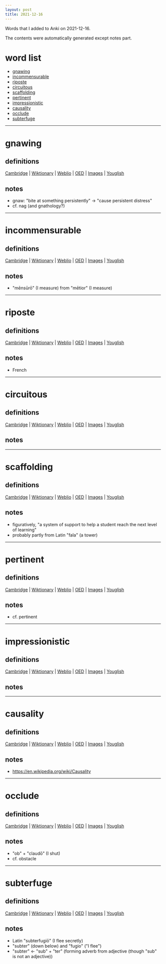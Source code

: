 ```yaml
---
layout: post
title: 2021-12-16
---
```


Words that I added to Anki on 2021-12-16.

The contents were automatically generated except notes part.
# word list
- [gnawing](#gnawing)
- [incommensurable](#incommensurable)
- [riposte](#riposte)
- [circuitous](#circuitous)
- [scaffolding](#scaffolding)
- [pertinent](#pertinent)
- [impressionistic](#impressionistic)
- [causality](#causality)
- [occlude](#occlude)
- [subterfuge](#subterfuge)

---

# gnawing
## definitions
[Cambridge](https://dictionary.cambridge.org/us/dictionary/english/gnawing)
|
[Wiktionary](https://en.wiktionary.org/wiki/gnawing#English)
|
[Weblio](https://ejje.weblio.jp/content_find?query=gnawing&searchType=exact)
|
[OED](https://www.oed.com/search?q=gnawing)
|
[Images](https://www.google.com/search?tbm=isch&q=gnawing)
|
[Youglish](https://youglish.com/pronounce/gnawing/english/us)

## notes
- gnaw: "bite at something persistently" -> "cause persistent distress"
- cf. nag (and gnathology?)

---

# incommensurable
## definitions
[Cambridge](https://dictionary.cambridge.org/us/dictionary/english/incommensurable)
|
[Wiktionary](https://en.wiktionary.org/wiki/incommensurable#English)
|
[Weblio](https://ejje.weblio.jp/content_find?query=incommensurable&searchType=exact)
|
[OED](https://www.oed.com/search?q=incommensurable)
|
[Images](https://www.google.com/search?tbm=isch&q=incommensurable)
|
[Youglish](https://youglish.com/pronounce/incommensurable/english/us)

## notes
- "mēnsūrō" (I measure) from "mētior" (I measure)

---

# riposte
## definitions
[Cambridge](https://dictionary.cambridge.org/us/dictionary/english/riposte)
|
[Wiktionary](https://en.wiktionary.org/wiki/riposte#English)
|
[Weblio](https://ejje.weblio.jp/content_find?query=riposte&searchType=exact)
|
[OED](https://www.oed.com/search?q=riposte)
|
[Images](https://www.google.com/search?tbm=isch&q=riposte)
|
[Youglish](https://youglish.com/pronounce/riposte/english/us)

## notes
- French

---

# circuitous
## definitions
[Cambridge](https://dictionary.cambridge.org/us/dictionary/english/circuitous)
|
[Wiktionary](https://en.wiktionary.org/wiki/circuitous#English)
|
[Weblio](https://ejje.weblio.jp/content_find?query=circuitous&searchType=exact)
|
[OED](https://www.oed.com/search?q=circuitous)
|
[Images](https://www.google.com/search?tbm=isch&q=circuitous)
|
[Youglish](https://youglish.com/pronounce/circuitous/english/us)

## notes

---

# scaffolding
## definitions
[Cambridge](https://dictionary.cambridge.org/us/dictionary/english/scaffolding)
|
[Wiktionary](https://en.wiktionary.org/wiki/scaffolding#English)
|
[Weblio](https://ejje.weblio.jp/content_find?query=scaffolding&searchType=exact)
|
[OED](https://www.oed.com/search?q=scaffolding)
|
[Images](https://www.google.com/search?tbm=isch&q=scaffolding)
|
[Youglish](https://youglish.com/pronounce/scaffolding/english/us)

## notes
- figuratively, "a system of support to help a student reach the next level of learning"
- probably partly from Latin "fala" (a tower)

---

# pertinent
## definitions
[Cambridge](https://dictionary.cambridge.org/us/dictionary/english/pertinent)
|
[Wiktionary](https://en.wiktionary.org/wiki/pertinent#English)
|
[Weblio](https://ejje.weblio.jp/content_find?query=pertinent&searchType=exact)
|
[OED](https://www.oed.com/search?q=pertinent)
|
[Images](https://www.google.com/search?tbm=isch&q=pertinent)
|
[Youglish](https://youglish.com/pronounce/pertinent/english/us)

## notes
- cf. pertinent

---

# impressionistic
## definitions
[Cambridge](https://dictionary.cambridge.org/us/dictionary/english/impressionistic)
|
[Wiktionary](https://en.wiktionary.org/wiki/impressionistic#English)
|
[Weblio](https://ejje.weblio.jp/content_find?query=impressionistic&searchType=exact)
|
[OED](https://www.oed.com/search?q=impressionistic)
|
[Images](https://www.google.com/search?tbm=isch&q=impressionistic)
|
[Youglish](https://youglish.com/pronounce/impressionistic/english/us)

## notes

---

# causality
## definitions
[Cambridge](https://dictionary.cambridge.org/us/dictionary/english/causality)
|
[Wiktionary](https://en.wiktionary.org/wiki/causality#English)
|
[Weblio](https://ejje.weblio.jp/content_find?query=causality&searchType=exact)
|
[OED](https://www.oed.com/search?q=causality)
|
[Images](https://www.google.com/search?tbm=isch&q=causality)
|
[Youglish](https://youglish.com/pronounce/causality/english/us)

## notes
- <https://en.wikipedia.org/wiki/Causality>

---

# occlude
## definitions
[Cambridge](https://dictionary.cambridge.org/us/dictionary/english/occlude)
|
[Wiktionary](https://en.wiktionary.org/wiki/occlude#English)
|
[Weblio](https://ejje.weblio.jp/content_find?query=occlude&searchType=exact)
|
[OED](https://www.oed.com/search?q=occlude)
|
[Images](https://www.google.com/search?tbm=isch&q=occlude)
|
[Youglish](https://youglish.com/pronounce/occlude/english/us)

## notes
- "ob" + "claudō" (I shut)
- cf. obstacle

---

# subterfuge
## definitions
[Cambridge](https://dictionary.cambridge.org/us/dictionary/english/subterfuge)
|
[Wiktionary](https://en.wiktionary.org/wiki/subterfuge#English)
|
[Weblio](https://ejje.weblio.jp/content_find?query=subterfuge&searchType=exact)
|
[OED](https://www.oed.com/search?q=subterfuge)
|
[Images](https://www.google.com/search?tbm=isch&q=subterfuge)
|
[Youglish](https://youglish.com/pronounce/subterfuge/english/us)

## notes
- Latin "subterfugiō" (I flee secretly)
- "subter" (down below) and "fugio" ("I flee")
- "subter" <- "sub" + "ter" (forming adverb from adjective (though "sub" is not an adjective))

